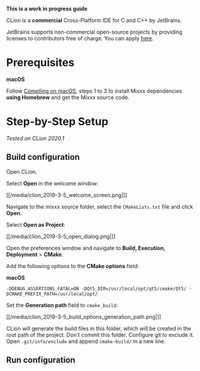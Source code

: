 **This is a work in progress guide**

CLion is a **commercial** Cross-Platform IDE for C and C++ by JetBrains.

JetBrains supports non-commercial open-source projects by providing
licenses to contributors free of charge. You can apply
[here](https://www.jetbrains.com/community/opensource/#support).

# Prerequisites

**macOS**

Follow [Compiling on macOS](compiling_on_os_x), steps 1 to 3 to install
Mixxx dependencies **using Homebrew** and get the Mixxx source code.

# Step-by-Step Setup

*Tested on CLion 2020.1*

## Build configuration

Open CLion.

Select **Open** in the welcome window:

[[/media/clion_2019-3-5_welcome_screen.png|]]

Navigate to the mixxx source folder, select the `CMakeLists.txt` file
and click **Open**.

Select **Open as Project**:

[[/media/clion_2019-3-5_open_dialog.png|]]

Open the preferences window and navigate to **Build, Execution,
Deployment** \> **CMake**.

Add the following options to the **CMake options** field:

**macOS**

    -DDEBUG_ASSERTIONS_FATAL=ON -DQt5_DIR=/usr/local/opt/qt5/cmake/Qt5/ -DCMAKE_PREFIX_PATH=/usr/local/opt/

Set the **Generation path** field to `cmake_build`:

[[/media/clion_2019-3-5_build_options_generation_path.png|]]

CLion will generate the build files in this folder, which will be
created in the root path of the project. Don't commit this folder.
Configure git to exclude it. Open `.git/info/exclude` and append
`cmake-build/` in a new line.

## Run configuration
